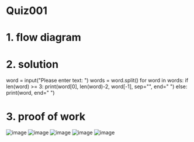 # Quiz001

# 1. flow diagram

# 2. solution
word = input("Please enter text: ")
words = word.split()
for word in words:
    if len(word) >= 3:
        print(word[0], len(word)-2, word[-1], sep="", end=" ")
    else:
        print(word, end=" ")
# 3. proof of work
![image](https://github.com/AntGra25/unit1-CS24/assets/142757981/ef0856df-1dff-4662-b00d-8351b05f1f38)
![image](https://github.com/AntGra25/unit1-CS24/assets/142757981/7aed7f99-ba1d-408a-ad6e-5a76383f9b9e)
![image](https://github.com/AntGra25/unit1-CS24/assets/142757981/de06f22a-5595-43df-aef5-e6b187fc5181)
![image](https://github.com/AntGra25/unit1-CS24/assets/142757981/ae0a0205-21a8-49dd-bb52-6a0453ebbc8b)
![image](https://github.com/AntGra25/unit1-CS24/assets/142757981/555952d8-e1c2-4e55-8092-2699fa5138e8)
